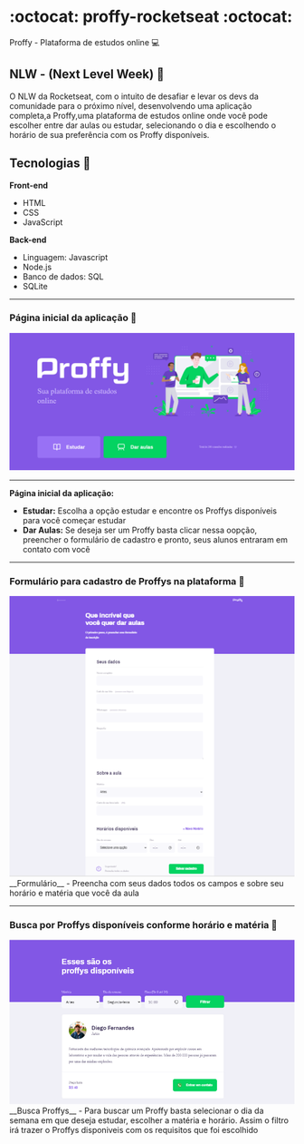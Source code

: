 # :octocat: proffy-rocketseat :octocat:
Proffy - Plataforma de estudos online  :computer:

## NLW - (Next Level Week) :purple_heart:

O NLW da Rocketseat, com o intuito de desafiar e levar os devs da comunidade para o próximo nível, desenvolvendo uma aplicação completa,a Proffy,uma plataforma de estudos online onde você pode escolher entre dar aulas ou estudar, selecionando o dia e escolhendo o horário de sua preferência com os Proffy disponíveis.

## Tecnologias :rocket:
**Front-end**
- HTML
- CSS
- JavaScript

**Back-end**
- Linguagem: Javascript
- Node.js 
- Banco de dados: SQL
- SQLite

---

### Página inicial da aplicação :rocket:
<img src="https://github.com/tais-antunes/proffy-rocketseat/blob/master/public/images/projeto-final/proffy1.PNG">

---

**Página inicial da aplicação:**
- **Estudar:** Escolha a opção estudar e encontre os Proffys disponíveis para você começar estudar
- **Dar Aulas:** Se deseja ser um Proffy basta clicar nessa oopção, preencher o formulário de cadastro e pronto, seus alunos entraram em contato com você

---

### Formulário para cadastro de Proffys na plataforma :rocket:
<img src="https://github.com/tais-antunes/proffy-rocketseat/blob/master/public/images/projeto-final/proffy2.PNG">
__Formulário__
- Preencha com seus dados todos os campos e sobre seu horário e matéria que você da aula 

---

### Busca por Proffys disponíveis conforme horário e matéria :rocket:
<img src="https://github.com/tais-antunes/proffy-rocketseat/blob/master/public/images/projeto-final/proffy3.PNG">
__Busca Proffys__
- Para buscar um Proffy basta selecionar o dia da semana em que deseja estudar, escolher a matéria e horário. Assim o filtro irá trazer o Proffys disponiveis com os requisitos que foi escolhido






